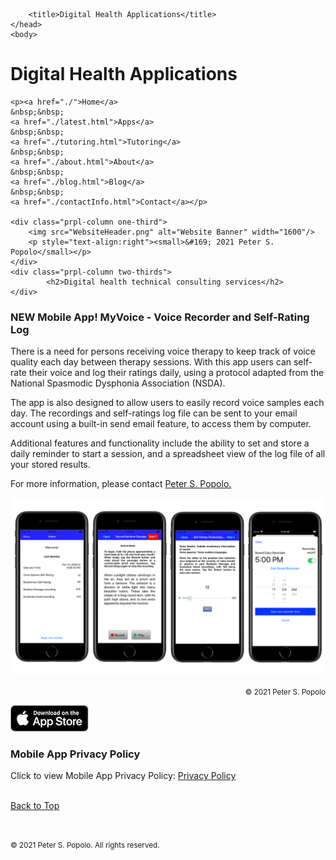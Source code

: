 
<html>
	<head>
		<meta charset="UTF-8" />
		<meta name="viewport" content="width=device-width, initial-scale=1, maximum-scale=1, user-scalable=no" />
		<meta http-equiv="X-UA-Compatible" content="IE=edge" />


		<title>Digital Health Applications</title>
	</head>
	<body>


<div class="prpl-row">
	<div class="prpl-column two-thirds">
			<h1>Digital Health Applications</h1>
	</div>
	
	<p><a href="./">Home</a>
	&nbsp;&nbsp;
	<a href="./latest.html">Apps</a>
	&nbsp;&nbsp;
	<a href="./tutoring.html">Tutoring</a>
	&nbsp;&nbsp;
	<a href="./about.html">About</a>
	&nbsp;&nbsp;
	<a href="./blog.html">Blog</a>
	&nbsp;&nbsp;
	<a href="./contactInfo.html">Contact</a></p>
	
	<div class="prpl-column one-third">
		<img src="WebsiteHeader.png" alt="Website Banner" width="1600"/>
		<p style="text-align:right"><small>&#169; 2021 Peter S. Popolo</small></p>
	</div>
	<div class="prpl-column two-thirds">
			<h2>Digital health technical consulting services</h2>
	</div>
</div>

<div id="New App Announcement"><h3>NEW Mobile App! MyVoice - Voice Recorder and Self-Rating Log</h3>

<p class="summary">

<p>There is a need for persons receiving voice therapy to keep track of voice quality each day between therapy sessions. With this app users can self-rate their voice and log their ratings daily, using a protocol adapted from the National Spasmodic Dysphonia Association (NSDA).</p> 

<p>The app is also designed to allow users to easily record voice samples each day. The recordings and self-ratings log file can be sent to your email account using a built-in send email feature, to access them by computer.</p>

<p>Additional features and functionality include the ability to set and store a daily reminder to start a session,  and a spreadsheet view of the log file of all your stored  results.</p>

<p>For more information, please contact <a href = "mailto:peterpopolo@gmail.com?subject=Contact">Peter S. Popolo.</a></p>

<p class="summary">

<div class="prpl-row">
	<div class="prpl-column one-third">
		<img src="Screens4.png" alt="App Screen Shots">
		<p style="text-align:right"><small>&#169; 2021 Peter S. Popolo</small></p>
	</div>
	<div class="prpl-column one-third">
		<a href = "https://apps.apple.com/us/app/myvoice-self-rating-log/id1548589082" target="_blank">
		<img src="AppStoreBadge_small.png" alt="Download on the App Store"></a>
	</div>


<div id="Mobile App Privacy Policy"><h3>Mobile App Privacy Policy</h3>

<p class="summary">Click to view Mobile App Privacy Policy: <a href="privacy.pdf" target="_blank">Privacy Policy</a>
	
<br><a href="./">Back to Top</a>
	
<br><p><small>&#169; 2021 Peter S. Popolo. All rights reserved.</small></p>









